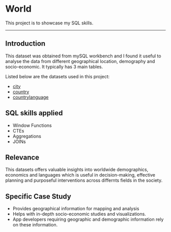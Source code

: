 # World

This project is to showcase my SQL skills.

----

## Introduction
This dataset was obtained from mySQL workbench and I found it useful to analyse the data from different geographical location, demography and socio-economic. It typically has 3 main tables. 

Listed below are the datasets used in this project:

* [city](https://github.com/Farouk-Muda/World/blob/main/city.csv)
* [country](https://github.com/Farouk-Muda/World/blob/main/country.csv)
* [countrylanguage](https://github.com/Farouk-Muda/World/blob/main/countrylanguage.csv)

## SQL skills applied

- Window Functions
- CTEs
- Aggregations
- JOINs

## Relevance
This datasets offers valuable insights into worldwide demographics, economics and languages which is useful in decision-making, effective planning and purposeful interventions across differnts fields in the society. 

## Specific Case Study
- Provides geographical information for mapping and analysis
- Helps with in-depth socio-economic studies and visualizations.
- App developers requiring geographic and demographic information rely on these information.




